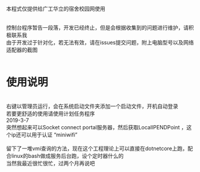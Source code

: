 本程式仅提供给广工华立的宿舍校园网使用<br/><br/>

控制台程序暂告一段落，开发已经终止，但是会根据收集到的问题进行维护，请积极联系我<br/>
由于开发过于针对化，若无法有效，请在issues提交问题，附上电脑型号以及网络适配器的截图<br/><br/>
<h1>使用说明</h1><br/>
  右键以管理员运行，会在系统启动文件夹添加一个启动文件，开机自动登录<br/>
  若要更舒适的使用请使用计划任务程序<br/>
  2019-3-7<br/>
  突然想起来可以Socket connect portal服务器，然后获取LocalIPENDPoint ，这个ip还可以用于认证 “miniwifi”<br/>
  <br/>
  留下了一堆vmi查询的方法，现在这个工程理论上可以直接在dotnetcore上跑，配合linux的bash做成服务后台跑，设个定时器什么的<br/>
  当然我最近很忙很忙，过两个月再说吧<br/>
